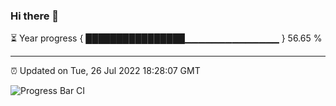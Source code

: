 ### Hi there 👋

⏳ Year progress { ████████████████▁▁▁▁▁▁▁▁▁▁▁▁▁▁ } 56.65 %

---

⏰ Updated on Tue, 26 Jul 2022 18:28:07 GMT

![Progress Bar CI](https://github.com/ZhaoGui/ZhaoGui/workflows/Progress%20Bar%20CI/badge.svg)
